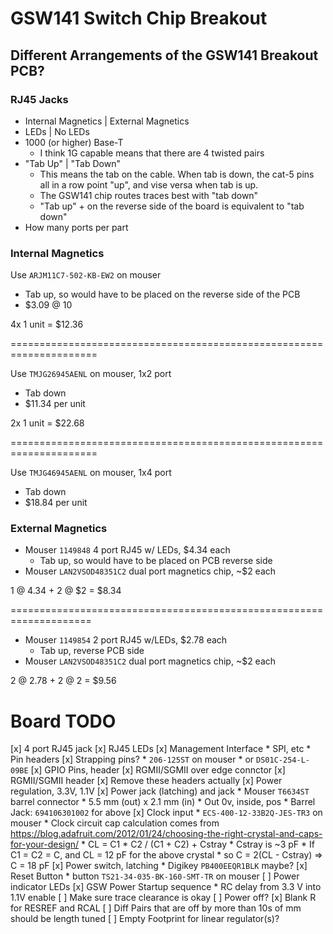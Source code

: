 # GSW141 Switch Chip Breakout

## Different Arrangements of the GSW141 Breakout PCB?

### RJ45 Jacks

* Internal Magnetics | External Magnetics
* LEDs | No LEDs
* 1000 (or higher) Base-T
    * I think 1G capable means that there are 4 twisted pairs
* "Tab Up" | "Tab Down"
    * This means the tab on the cable. When tab is down, the cat-5 pins all in a row point "up",
and vise versa when tab is up.
    * The GSW141 chip routes traces best with "tab down"
    * "Tab up" + on the reverse side of the board is equivalent to "tab down"
* How many ports per part



### Internal Magnetics

Use `ARJM11C7-502-KB-EW2` on mouser
* Tab up, so would have to be placed on the reverse side of the PCB
* $3.09 @ 10

4x 1 unit = $12.36


=====================================================================

Use `TMJG26945AENL` on mouser, 1x2 port
* Tab down
* $11.34 per unit

2x 1 unit = $22.68


=====================================================================

Use `TMJG46945AENL` on mouser, 1x4 port
* Tab down
* $18.84 per unit


### External Magnetics

* Mouser `1149848` 4 port RJ45 w/ LEDs, $4.34 each
    * Tab up, so would have to be placed on PCB reverse side
* Mouser `LAN2VSOD48351C2` dual port magnetics chip, ~$2 each

1 @ 4.34 + 2 @ $2 = $8.34

====================================================================

* Mouser `1149854` 2 port RJ45 w/LEDs, $2.78 each
    * Tab up, reverse PCB side
* Mouser `LAN2VSOD48351C2` dual port magnetics chip, ~$2 each

2 @ 2.78 + 2 @ 2 = $9.56


# Board TODO

[x] 4 port RJ45 jack
[x] RJ45 LEDs
[x] Management Interface
    * SPI, etc
    * Pin headers
    [x] Strapping pins?
        * `206-125ST` on mouser
        * or `DS01C-254-L-09BE`
[x] GPIO Pins, header
[x] RGMII/SGMII over edge connctor
[x] RGMII/SGMII header
    [x] Remove these headers actually
[x] Power regulation, 3.3V, 1.1V
[x] Power jack (latching) and jack
    * Mouser `T6634ST` barrel connector
    * 5.5 mm (out) x 2.1 mm (in)
    * Out 0v, inside, pos
    * Barrel Jack: `694106301002` for above
[x] Clock input
    * `ECS-400-12-33B2Q-JES-TR3` on mouser
    * Clock circuit cap calculation comes from https://blog.adafruit.com/2012/01/24/choosing-the-right-crystal-and-caps-for-your-design/
    * CL = C1 * C2 / (C1 + C2) + Cstray
    * Cstray is ~3 pF
    * If C1 = C2 = C, and CL = 12 pF for the above crystal
    * so C = 2(CL - Cstray) => C = 18 pF
[x] Power switch, latching
    * Digikey `PB400EEQR1BLK` maybe?
[x] Reset Button
    * button `TS21-34-035-BK-160-SMT-TR` on mouser
[ ] Power indicator LEDs
[x] GSW Power Startup sequence
    * RC delay from 3.3 V into 1.1V enable
[ ] Make sure trace clearance is okay
[ ] Power off?
[x] Blank R for RESREF and RCAL
[ ] Diff Pairs that are off by more than 10s of mm should be length tuned
[ ] Empty Footprint for linear regulator(s)?


